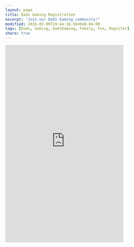 ```yaml
---
layout: page
title: Dads Gaming Registration
excerpt: "Join our Dads Gaming community!"
modified: 2016-03-09T19:44:38.564948-04:00
tags: [Dads, Gaming, DadsGaming, Family, Fun, Register]
share: true
---
```


<iframe src="https://docs.google.com/forms/d/1ZgX2LAJuZ7kbWHDjoMG5cPYmzYObMCB_3oxll5MBJhE/viewform?embedded=true" width="375" height="627" frameborder="0" marginheight="0" marginwidth="0">Loading...</iframe>
